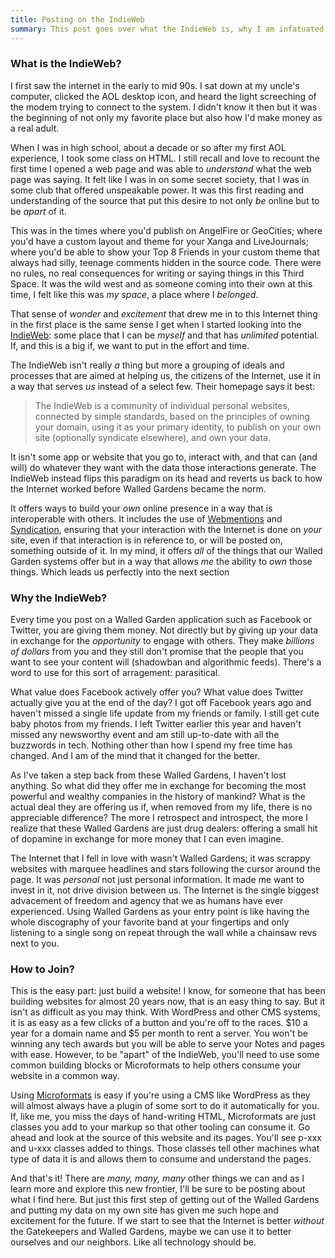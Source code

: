 ```yaml
---
title: Posting on the IndieWeb
summary: This post goes over what the IndieWeb is, why I am infatuated with it, and how you can join us.
---
```


<section>
  <h3>What is the IndieWeb? </h3>
  <p>
    I first saw the internet in the early to mid 90s. I sat down at my uncle's computer, clicked the AOL
    desktop icon, and heard the light screeching of the modem trying to connect to the system. I didn't know
    it then but it was the beginning of not only my favorite place but also how I'd make money as a real adult.
  </p>

  <p>
    When I was in high school, about a decade or so after my first AOL experience, I took some class on HTML.
    I still recall and love to recount the first time I opened a web page and was able to <em>understand</em>
    what the web page was saying. It felt like I was in on some secret society, that I was in some club that
    offered unspeakable power. It was this first reading and understanding of the source that put this desire
    to not only <i>be</i> online but to be <em>apart</em> of it.
  </p>

  <p>
    This was in the times where you'd publish on AngelFire or GeoCities; where you'd have a custom layout and theme
    for your Xanga and LiveJournals; where you'd be able to show your Top 8 Friends in your custom theme that
    always had silly, teenage comments hidden in the source code. There were no rules, no real consequences for
    writing or saying things in this Third Space. It was the wild west and as someone coming into their own at
    this time, I felt like this was <i>my space</i>, a place where I <i>belonged</i>.
  </p>

  <p>
    That sense of <i>wonder</i> and <i>excitement</i> that drew me in to this Internet thing in the first place 
    is the same sense I get when I started looking into the <a href="https://indieweb.org/" target="_blank">IndieWeb</a>: some
    place that I can be <em>myself</em> and that has <em>unlimited</em> potential. If, and this is a big if,
    we want to put in the effort and time.
  </p>

  <p>
    The IndieWeb isn't really <i>a</i> thing but more a grouping of ideals and processes that are aimed at helping
    us, the citizens of the Internet, use it in a way that serves <em>us</em> instead of a select few. Their homepage
    says it best:
  </p>

  <blockquote>
    The IndieWeb is a community of individual personal websites, connected by simple standards, based on the principles
    of owning your domain, using it as your primary identity, to publish on your own site (optionally syndicate elsewhere),
    and own your data.
  </blockquote>

  <p>
    It isn't some app or website that you go to, interact with, and that can (and will) do whatever they want with the data
    those interactions generate. The IndieWeb instead flips this paradigm on its head and reverts us back to how the Internet
    worked before Walled Gardens became the norm. 
  </p>

  <p>
    It offers ways to build your <i>own</i> online presence in a way that is interoperable with others. It includes the use of
    <a href="https://webmention.net/" target="_blank">Webmentions</a> and <a href="https://indieweb.org/POSSE" target="_blank">Syndication</a>,
    ensuring that your interaction with the Internet is done on <i>your</i> site, even if that interaction is in reference to, or will be posted on,
    something outside of it. In my mind, it offers <i>all</i> of the things that our Walled Garden systems offer but in a way that allows <em>me</em>
    the ability to <em>own</em> those things. Which leads us perfectly into the next section
  </p>
</section>

<section>
  <h3>Why the IndieWeb?</h3>
</section>
<p>
  Every time you post on a Walled Garden application such as Facebook or Twitter, you are giving them money. Not directly but by giving up your data
  in exchange for the <i>opportunity</i> to engage with others. They make <em>billions of dollars</em> from you and they still don't promise that the
  people that you want to see your content will (shadowban and algorithmic feeds). There's a word to use for this sort of arragement: parasitical. 
</p>

<p>
  What value does Facebook actively offer you? What value does Twitter actually give you at the end of the day? I got off Facebook years ago and haven't
  missed a single life update from my friends or family. I still get cute baby photos from my friends. I left Twitter earlier this year and haven't missed
  any newsworthy event and am still up-to-date with all the buzzwords in tech. Nothing other than how I spend my free time has changed. And I am of the mind
  that it changed for the better.
</p>

<p>
  As I've taken a step back from these Walled Gardens, I haven't lost anything. So what did they offer me in exchange for becoming the most powerful and
  wealthy companies in the history of mankind? What is the actual deal they are offering us if, when removed from my life, there is no appreciable difference?
  The more I retrospect and introspect, the more I realize that these Walled Gardens are just drug dealers: offering a small hit of dopamine in exchange for
  more money that I can even imagine. 
</p>

<p>
  The Internet that I fell in love with wasn't Walled Gardens; it was scrappy websites with marquee headlines and stars following
  the cursor around the page. It was <i>personal</i> not just personal information. It made me want to invest in it, not drive division between us. The
  Internet is the single biggest advacement of freedom and agency that we as humans have ever experienced. Using Walled Gardens as your entry point is like
  having the whole discography of your favorite band at your fingertips and only listening to a single song on repeat through the wall while a chainsaw revs
  next to you.
</p>

<section>
  <h3>How to Join?</h3>
  <p>
    This is the easy part: just build a website! I know, for someone that has been building websites for almost 20 years now, that is an easy thing to say.
    But it isn't as difficult as you may think. With WordPress and other CMS systems, it is as easy as a few clicks of a button and you're off to the races.
    $10 a year for a domain name and $5 per month to rent a server. You won't be winning any tech awards but you will be able to serve your Notes and pages
    with ease. However, to be "apart" of the IndieWeb, you'll need to use some common building blocks or Microformats to help others consume your website in
    a common way.
  </p>

  <p>
    Using <a href="http://microformats.org/" target="_blank">Microformats</a> is easy if you're using a CMS like WordPress as they will almost always have a
    plugin of some sort to do it automatically for you. If, like me, you miss the days of hand-writing HTML, Microformats are just classes you add to your
    markup so that other tooling can consume it. Go ahead and look at the source of this website and its pages. You'll see <span class="code">p-xxx</span>
    and <span class="code">u-xxx</span> classes added to things. Those classes tell other machines what type of data it is and allows them to consume and
    understand the pages.
  </p>

  <p>
    And that's it! There are <em>many, many, many</em> other things we can and as I learn more and explore this new frontier, I'll be sure to be posting about
    what I find here. But just this first step of getting out of the Walled Gardens and putting my data on my own site has given me such hope and excitement
    for the future. If we start to see that the Internet is better <i>without</i> the Gatekeepers and Walled Gardens, maybe we can use it to better ourselves
    and our neighbors. Like all technology should be.
  </p>
</section>
